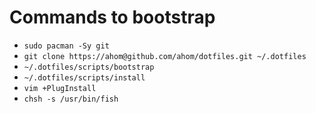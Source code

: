 # Commands to bootstrap

* ```sudo pacman -Sy git```
* ```git clone https://ahom@github.com/ahom/dotfiles.git ~/.dotfiles```
* ```~/.dotfiles/scripts/bootstrap```
* ```~/.dotfiles/scripts/install```
* ```vim +PlugInstall```
* ```chsh -s /usr/bin/fish```

